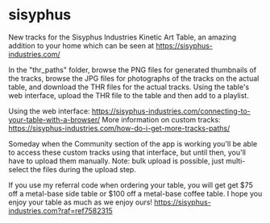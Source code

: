 # sisyphus
New tracks for the Sisyphus Industries Kinetic Art Table, an amazing addition to your home which can be seen at https://sisyphus-industries.com/

In the "thr_paths" folder, browse the PNG files for generated thumbnails of the tracks, browse the JPG files for photographs of the tracks on the actual table, and download the THR files for the actual tracks. Using the table's web interface, upload the THR file to the table and then add to a playlist.

Using the web interface: https://sisyphus-industries.com/connecting-to-your-table-with-a-browser/
More information on custom tracks: https://sisyphus-industries.com/how-do-i-get-more-tracks-paths/

Someday when the Community section of the app is working you'll be able to access these custom tracks using that interface, but until then, you'll have to upload them manually. Note: bulk upload is possible, just multi-select the files during the upload step.

If you use my referral code when ordering your table, you will get get $75 off a metal-base side table or $100 off a metal-base coffee table. I hope you enjoy your table as much as we enjoy ours!
https://sisyphus-industries.com?raf=ref7582315

